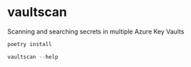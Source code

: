 # vaultscan
Scanning and searching secrets in multiple Azure Key Vaults


```ps1
poetry install
```

```ps1
vaultscan --help
```
